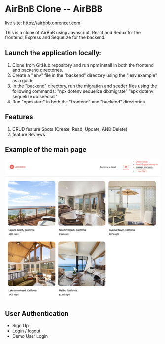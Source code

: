 # AirBnB Clone -- AirBBB

live site: https://airbbb.onrender.com

This is a clone of AirBnB using Javascript, React and Redux for the frontend, Express and Sequelize for the backend.

## Launch the application locally:

1. Clone from GitHub repository and run npm install in both the frontend and backend directories.
2. Create a ".env" file in the "backend" directory using the ".env.example" as a guide
3. In the "backend" directory, run the migration and seeder files using the following commands:
"npx dotenv sequelize db:migrate"
"npx dotenv sequelize db:seed:all"
4. Run "npm start" in both the "frontend" and "backend" directories

## Features

1. CRUD feature Spots (Create, Read, Update, AND Delete)
2. feature Reviews

## Example of the main page

![airbnb-mainpage]

[airbnb-mainpage]: ./mainPage.png

## User Authentication
- Sign Up
- Login / logout
- Demo User Login
